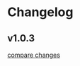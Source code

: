 # Changelog


## v1.0.3

[compare changes](https://github.com/botkalista/litlyx-nuxt/compare/v1.0.1...v1.0.3)

